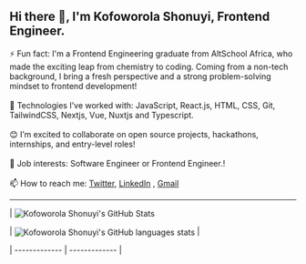 ## Hi there 👋, I'm Kofoworola Shonuyi, Frontend Engineer.



⚡ Fun fact:  I'm a Frontend Engineering graduate from AltSchool Africa, who made the exciting leap from chemistry to coding. Coming from a non-tech background, I bring a fresh 
              perspective and a strong problem-solving mindset to frontend development!<br/><br/>
🌱 Technologies I’ve worked with: JavaScript, React.js, HTML, CSS, Git, TailwindCSS, Nextjs, Vue, Nuxtjs and Typescript.<br/><br/>
😊 I’m excited to collaborate on open source projects, hackathons, internships, and entry-level roles!<br/><br/>
💼 Job interests: Software Engineer or Frontend Engineer.!<br/><br/>
📫 How to reach me:  [Twitter](https://twitter.com/yourusername),  [LinkedIn](http://linkedin.com/in/kofoworola-shonuyi-647835220) ,  [Gmail](skofoworola3@gmail.com)

<hr/>

| <img align="center" src="https://github-readme-stats-2bvyl07q5-kofoworola-shonuyis-projects.vercel.app/api?username=Rolalove&show_icons=true&include_all_commits=true&hide_border=true" alt="Kofoworola Shonuyi's GitHub Stats" />

| <img align="center" src="https://github-readme-stats-2bvyl07q5-kofoworola-shonuyis-projects.vercel.app/api/top-langs/?username=Rolalove&langs_count=8&layout=compact&hide_border=true" alt="Kofoworola Shonuyi's GitHub languages stats" /> |

| ------------- | ------------- |




